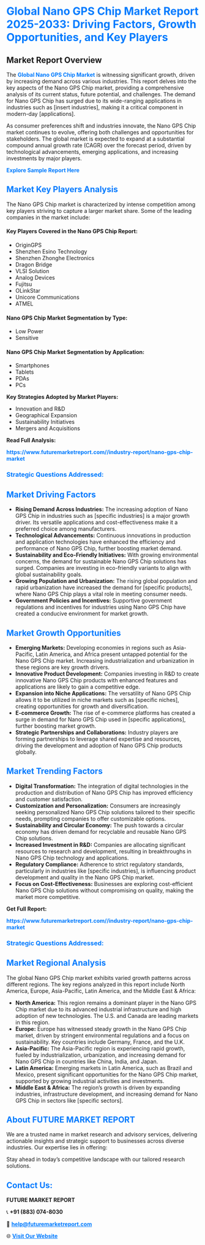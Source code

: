 <h1 style="color: #007BFF;">Global Nano GPS Chip Market Report 2025-2033: Driving Factors, Growth Opportunities, and Key Players</h1>

<section id="overview">
<h2>Market Report Overview</h2>
<p>The <a href="https://www.futuremarketreport.com//industry-report/nano-gps-chip-market" style="color: #007BFF; text-decoration: none;"><strong>Global Nano GPS Chip Market</strong></a> is witnessing significant growth, driven by increasing demand across various industries. This report delves into the key aspects of the Nano GPS Chip market, providing a comprehensive analysis of its current status, future potential, and challenges. The demand for Nano GPS Chip has surged due to its wide-ranging applications in industries such as [insert industries], making it a critical component in modern-day [applications].</p>
<p>As consumer preferences shift and industries innovate, the Nano GPS Chip market continues to evolve, offering both challenges and opportunities for stakeholders. The global market is expected to expand at a substantial compound annual growth rate (CAGR) over the forecast period, driven by technological advancements, emerging applications, and increasing investments by major players.</p>
</section>

<section id="overview">
<p><a href="https://www.futuremarketreport.com//request-sample/reportId=63689" style="color: #007BFF; text-decoration: none;"><strong>Explore Sample Report Here</strong></a></p>
</section>

<section id="key-players">
<h2 style="color: #007BFF;">Market Key Players Analysis</h2>
<p>The Nano GPS Chip market is characterized by intense competition among key players striving to capture a larger market share. Some of the leading companies in the market include:</p>
<h4>Key Players Covered in the Nano GPS Chip Report:</h4>
<ul><li>OriginGPS</li><li>Shenzhen Esino Technology</li><li>Shenzhen Zhonghe Electronics</li><li>Dragon Bridge</li><li>VLSI Solution</li><li>Analog Devices</li><li>Fujitsu</li><li>OLinkStar</li><li>Unicore Communications</li><li>ATMEL</li></ul>
<h4>Nano GPS Chip Market Segmentation by Type:</h4>
<ul><li>Low Power</li><li>Sensitive</li></ul>

<h4>Nano GPS Chip Market Segmentation by Application:</h4>
<ul><li>Smartphones</li><li>Tablets</li><li>PDAs</li><li>PCs</li></ul>
<p><strong>Key Strategies Adopted by Market Players:</strong></p>
<ul>
<li>Innovation and R&D</li>
<li>Geographical Expansion</li>
<li>Sustainability Initiatives</li>
<li>Mergers and Acquisitions</li>
</ul>
</section>

<section>
<p><strong>Read Full Analysis: </strong></p><a href="https://www.futuremarketreport.com//industry-report/nano-gps-chip-market" style="color: #007BFF; text-decoration: none;"><strong>https://www.futuremarketreport.com//industry-report/nano-gps-chip-market</strong></a>
<h3 style="color: #007BFF;">Strategic Questions Addressed:</h3>
</section>

<section id="driving-factors">
<h2 style="color: #007BFF;">Market Driving Factors</h2>
<ul>
<li><strong>Rising Demand Across Industries:</strong> The increasing adoption of Nano GPS Chip in industries such as [specific industries] is a major growth driver. Its versatile applications and cost-effectiveness make it a preferred choice among manufacturers.</li>
<li><strong>Technological Advancements:</strong> Continuous innovations in production and application technologies have enhanced the efficiency and performance of Nano GPS Chip, further boosting market demand.</li>
<li><strong>Sustainability and Eco-Friendly Initiatives:</strong> With growing environmental concerns, the demand for sustainable Nano GPS Chip solutions has surged. Companies are investing in eco-friendly variants to align with global sustainability goals.</li>
<li><strong>Growing Population and Urbanization:</strong> The rising global population and rapid urbanization have increased the demand for [specific products], where Nano GPS Chip plays a vital role in meeting consumer needs.</li>
<li><strong>Government Policies and Incentives:</strong> Supportive government regulations and incentives for industries using Nano GPS Chip have created a conducive environment for market growth.</li>
</ul>
</section>

<section id="growth-opportunities">
<h2 style="color: #007BFF;">Market Growth Opportunities</h2>
<ul>
<li><strong>Emerging Markets:</strong> Developing economies in regions such as Asia-Pacific, Latin America, and Africa present untapped potential for the Nano GPS Chip market. Increasing industrialization and urbanization in these regions are key growth drivers.</li>
<li><strong>Innovative Product Development:</strong> Companies investing in R&D to create innovative Nano GPS Chip products with enhanced features and applications are likely to gain a competitive edge.</li>
<li><strong>Expansion into Niche Applications:</strong> The versatility of Nano GPS Chip allows it to be utilized in niche markets such as [specific niches], creating opportunities for growth and diversification.</li>
<li><strong>E-commerce Growth:</strong> The rise of e-commerce platforms has created a surge in demand for Nano GPS Chip used in [specific applications], further boosting market growth.</li>
<li><strong>Strategic Partnerships and Collaborations:</strong> Industry players are forming partnerships to leverage shared expertise and resources, driving the development and adoption of Nano GPS Chip products globally.</li>
</ul>
</section>

<section id="trending-factors">
<h2 style="color: #007BFF;">Market Trending Factors</h2>
<ul>
<li><strong>Digital Transformation:</strong> The integration of digital technologies in the production and distribution of Nano GPS Chip has improved efficiency and customer satisfaction.</li>
<li><strong>Customization and Personalization:</strong> Consumers are increasingly seeking personalized Nano GPS Chip solutions tailored to their specific needs, prompting companies to offer customizable options.</li>
<li><strong>Sustainability and Circular Economy:</strong> The push towards a circular economy has driven demand for recyclable and reusable Nano GPS Chip solutions.</li>
<li><strong>Increased Investment in R&D:</strong> Companies are allocating significant resources to research and development, resulting in breakthroughs in Nano GPS Chip technology and applications.</li>
<li><strong>Regulatory Compliance:</strong> Adherence to strict regulatory standards, particularly in industries like [specific industries], is influencing product development and quality in the Nano GPS Chip market.</li>
<li><strong>Focus on Cost-Effectiveness:</strong> Businesses are exploring cost-efficient Nano GPS Chip solutions without compromising on quality, making the market more competitive.</li>
</ul>
</section>

<section>
<p><strong>Get Full Report: </strong></p><a href="https://www.futuremarketreport.com//industry-report/nano-gps-chip-market" style="color: #007BFF; text-decoration: none;"><strong>https://www.futuremarketreport.com//industry-report/nano-gps-chip-market</strong></a>
<h3 style="color: #007BFF;">Strategic Questions Addressed:</h3>
</section>


<section id="regional-analysis">
<h2 style="color: #007BFF;">Market Regional Analysis</h2>
<p>The global Nano GPS Chip market exhibits varied growth patterns across different regions. The key regions analyzed in this report include North America, Europe, Asia-Pacific, Latin America, and the Middle East & Africa:</p>
<ul>
<li><strong>North America:</strong> This region remains a dominant player in the Nano GPS Chip market due to its advanced industrial infrastructure and high adoption of new technologies. The U.S. and Canada are leading markets in this region.</li>
<li><strong>Europe:</strong> Europe has witnessed steady growth in the Nano GPS Chip market, driven by stringent environmental regulations and a focus on sustainability. Key countries include Germany, France, and the U.K.</li>
<li><strong>Asia-Pacific:</strong> The Asia-Pacific region is experiencing rapid growth, fueled by industrialization, urbanization, and increasing demand for Nano GPS Chip in countries like China, India, and Japan.</li>
<li><strong>Latin America:</strong> Emerging markets in Latin America, such as Brazil and Mexico, present significant opportunities for the Nano GPS Chip market, supported by growing industrial activities and investments.</li>
<li><strong>Middle East & Africa:</strong> The region’s growth is driven by expanding industries, infrastructure development, and increasing demand for Nano GPS Chip in sectors like [specific sectors].</li>
</ul>
</section>

<footer>
<h2 style="color: #007BFF;">About FUTURE MARKET REPORT</h2>
<p>We are a trusted name in market research and advisory services, delivering actionable insights and strategic support to businesses across diverse industries. Our expertise lies in offering:</p>

<p>Stay ahead in today’s competitive landscape with our tailored research solutions.</p>

<h2 style="color: #007BFF;">Contact Us:</h2>
<p><strong>FUTURE MARKET REPORT</strong></p>
<p>📞 <strong>+91 (883) 074-8030</strong></p>
<p>📧 <strong><a href="mailto:help@futuremarketreport.com" style="color: #007BFF;">help@futuremarketreport.com</a></strong></p>
<p>🌐 <strong><a href="https://www.futuremarketreport.com/" style="color: #007BFF;">Visit Our Website</a></strong></p>
</footer>